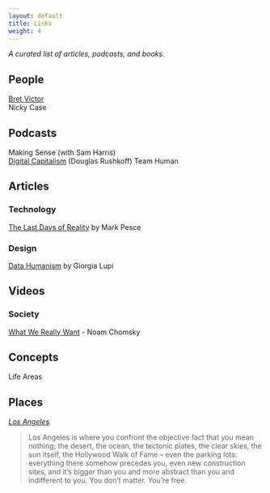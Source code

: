 ```yaml
---
layout: default
title: Links
weight: 4
---
```


*A curated list of articles, podcasts, and books.*

## People

[Bret Victor](http://worrydream.com/)  
Nicky Case  

## Podcasts

Making Sense (with Sam Harris)  
[Digital Capitalism](https://open.spotify.com/episode/3K5d1T7Ud0bAHkXjcufbph?si=icKe7aXVTruHJdGyaFknIg) (Douglas Rushkoff)
Team Human  

## Articles

### Technology 
[The Last Days of Reality](https://meanjin.com.au/essays/the-last-days-of-reality/) by Mark Pesce  

### Design

[Data Humanism](http://giorgialupi.com/data-humanism-my-manifesto-for-a-new-data-wold) by Giorgia Lupi  


## Videos 

### Society

[What We Really Want](https://youtu.be/3CFwSQiTu3I) - Noam Chomsky

## Concepts
Life Areas

## Places

[*Los Angeles*](http://www.bldgblog.com/2007/10/greater-los-angeles/)

> Los Angeles is where you confront the objective fact that you mean nothing; the desert, the ocean, the tectonic plates, the clear skies, the sun itself, the Hollywood Walk of Fame – even the parking lots: everything there somehow precedes you, even new construction sites, and it’s bigger than you and more abstract than you and indifferent to you. You don’t matter. You’re free.